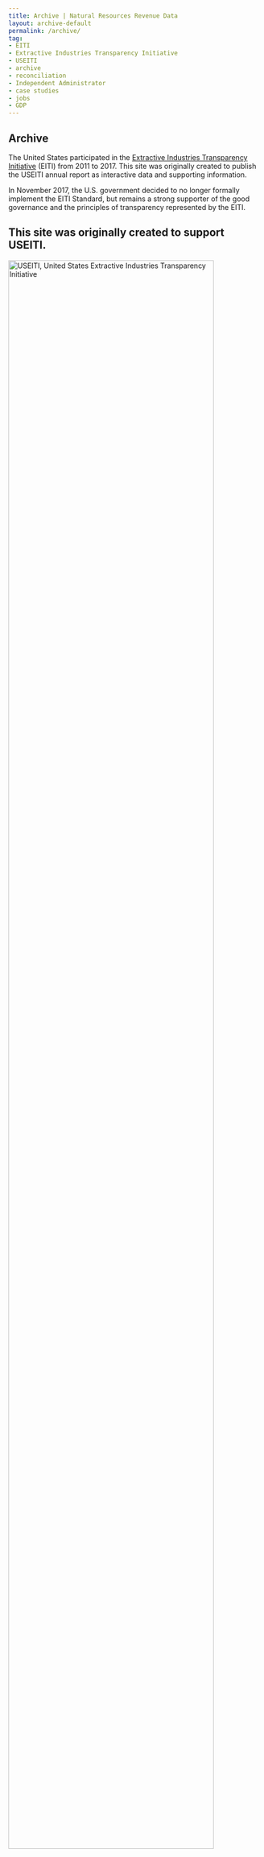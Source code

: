 ```yaml
---
title: Archive | Natural Resources Revenue Data
layout: archive-default
permalink: /archive/
tag:
- EITI
- Extractive Industries Transparency Initiative
- USEITI
- archive
- reconciliation
- Independent Administrator
- case studies
- jobs
- GDP
---
```


<section class="slab-delta">
  <div class="container-page-wrapper landing-section_top ribbon ribbon-column">
    <div class="container-left-8 ribbon-hero ribbon-hero-column">
      <h1 id="archive-title">Archive</h1>
      <p class="ribbon-hero-description">The United States participated in the <a href="https://eiti.org/">Extractive Industries Transparency Initiative</a> (EITI) from 2011 to 2017. This site was originally created to publish the USEITI annual report as interactive data and supporting information.</p>
      <p class="ribbon-hero-description">In November 2017, the U.S. government decided to no longer formally implement the EITI Standard, but remains a strong supporter of the good governance and the principles of transparency represented by the EITI.</p>
    </div>
    <div class="container-right-4 ribbon-card-column ribbon-card">
      <div class="ribbon-card-top ribbon-card-top-text">
        <h2 class="ribbon-card-top-text-header">This site was originally created to support USEITI.</h2>
        <a href="https://eiti.org/"><img src="../public/img/logo-USEITI-color.svg" style="width: 90%;" alt="USEITI, United States Extractive Industries Transparency Initiative" /></a>
      </div>
      <div class="ribbon-card-bottom">
      <icon-archive></icon-archive>
        <p class="para-md">We no longer update or maintain the content in this archive.</p>
      </div>
    </div>
  </div>
</section>

<div class="container-page-wrapper">
  <main class="container-page-wrapper" id="main-content">
   <div class="container-left-8 container-shift-reverse-1"> 
    <section class="container-padded-top">
      <h2 id="history">History</h2>
      <p>The U.S. announced its intention to join the <a href="https://eiti.org/">Extractive Industries Transparency Initiative (EITI)</a> in 2011 as part of its <a href="https://www.opengovpartnership.org/">Open Government Partnership National Action Plans</a>. EITI is a voluntary, international standard that promotes open and accountable management of natural resources.</p>
      <p>The USEITI Annual Reports for 2015 and 2016 were published on this site as <a href="/explore/">interactive data</a>, along with <a href="/archive/report">Executive Summaries</a>. Participation in the EITI helped the U.S. initiate a comprehensive open data effort around natural resource production and revenue generation on public lands.</p>
      <p>In November 2017, the U.S. decided to no longer formally implement the <glossary-term>EITI Standard</glossary-term>.</p>
      <p>DOI is fully committed to institutionalizing the EITI principles of transparency and accountability, supported by the robust <a href="/archive/audits-and-assurances/">controls and assurances</a> already in place in the U.S. This site is now a DOI resource for extractive industry data. We will continue to disclose revenue payments received for extractive operations on federal land, offer production data, report annual disbursements, and improve reporting by including additional states and tribes.</p>
      <h3 id="timeline" class="h4">Timeline</h3>
        <ul class="list-bullet">
          <li><strong>December 2017:</strong> The Natural Resources Revenue Data Annual Report was published as an <a href="/archive/report/#executive-summary-2017">Executive Summary</a> and interactive data was updated throughout this website.</li>
          <li><strong>November 2017:</strong> The U.S. withdrew as an EITI Implementing Country.</li>
          <li><strong>November 2016:</strong> USEITI Annual Report was published as an <a href="/archive/report/#executive-summary-2016">Executive Summary</a> and interactive data.</li>
          <li><strong>December 2015:</strong> USEITI Annual Report was published as an <a href="/archive/report/#executive-summary-2015">Executive Summary</a> and interactive data (available throughout this site).</li>
          <li><strong>Summer of 2014:</strong> DOI selected Deloitte & Touche LLP as the <glossary-term termKey="Independent Administrator (IA)">Independent Administrator</glossary-term> for USEITI.</li>
          <li><strong>March 2014:</strong> The EITI International Board accepted the U.S. as a candidate country.</li>
          <li><strong>December 2013:</strong> The U.S. submitted an application to participate to the EITI International Board, which was developed by the MSG after engaging with stakeholders across the country.</li>
          <li><strong>December 2012:</strong> The Secretary of the Interior formed a multi-stakeholder group (MSG), which included representatives from government, industry, and <glossary-term>civil society</glossary-term>.</li>
        </ul>
    </section>
  <!-- Archive sections start here -->
    <article class="container landing-wrapper">
      <section class="container">
        <h2 id="executive-summaries" class="h2-bar">Executive summaries</h2>
        <div class="container landing-section">
          <div>
            <h3 class="h3 landing-heading"><a href="/archive/report/">Executive summaries</a></h3>
            <p>These reports outline progress made by the Department of the Interior and the Office of Natural Resources Revenue (ONRR) to enact the Extractive Industries Transparency Initiative (EITI). Reports are available for the years 2015, 2016, and 2017.</p>
            <p><a href="/archive/report/">Review the executive summaries</a></p>
          </div>
        </div>
      </section>
      <section class="container">
        <h2 id="resources" alt="Natural resources" class="h2-bar">About natural resources</h2>
        <div class="container landing-section">
          <div>
            <h3 class="h3 landing-heading"><custom-link to="/archive/fossil-fuels">Fossil fuels</custom-link></h3>
            <p>Fossil fuels are our main source of electricity, and the primary fuel for powering motor vehicles and heating homes.</p>
            <p><custom-link to="/archive/fossil-fuels">Learn about oil, gas, and coal</custom-link></p>
          </div>
          <div>
            <h3 class="h3 landing-heading"><custom-link to="/archive/nonenergy-minerals">Nonenergy minerals</custom-link></h3>
            <p>Nonenergy minerals include base and precious metals, industrial metals, and gemstones, among others.</p>
            <p><custom-link to="/archive/nonenergy-minerals">Learn about nonenergy minerals</custom-link></p>
          </div>
          <div>
            <h3 class="h3 landing-heading"><custom-link to="/archive/renewables">Renewables</custom-link></h3>
            <p>Renewable energy comes from sources that are not depleted when used. These resources include geothermal, solar, wind, water, and biomass.</p>
            <p><custom-link to="/archive/renewables">Learn about renewable energy</custom-link></p>
          </div>
        </div>
      </section>
      <section class="container">
        <h2 id="audits-reconciliation" class="h2-bar">Audits and reconciliation</h2>
        <div class="container landing-section">
          <div>
            <h3 class="h3 landing-heading"><a href="/downloads/archive/USEITI_budget-audit-factsheet_2017-08-09.pdf">Budget audit factsheet</a></h3>
            <p>This PDF document shows how payments from companies to U.S. government agencies were tracked during USEITI.</p>
            <p><a href="/downloads/archive/USEITI_budget-audit-factsheet_2017-08-09.pdf">Review the factsheet (PDF)</a></p>
          </div>
          <div>
            <h3 class="h3 landing-heading"><a href="/archive/reconciliation/2016/">Reconciliation</a></h3>
            <p>In the context of EITI, an Independent Administrator compares company reports of payments to government records of revenue received. We have reconciliation data for 2015 and 2016.</p>
            <p><a href="/archive/reconciliation/2016/">Review reconciliation data</a></p>
          </div>
        </div>
      </section>
      <section class="container">
        <h2 id="states-and-counties" class="h2-bar">States and counties</h2>
        <div class="container landing-section">
          <div>
            <h3 class="h3 landing-heading"><a href="/archive/case-studies">Case studies</a></h3>
            <p>Twelve county case studies demonstrate the impact of extractive industries on local economies, governments, and infrastructure across the U.S.</p>
            <p><a href="/archive/case-studies/">Review the case studies</a></p>
          </div>
          <div>
            <h3 class="h3 landing-heading"><a href="/archive/state-laws-and-regulations/">State laws and regulations</a></h3>
            <p>State agencies create regulations and rules about natural resource extraction. Local government agencies also play a role.</p>
            <p><a href="/archive/state-laws-and-regulations/">Review state laws and regulations</a></p>
          </div>
        </div>
      </section>
      <!--fill in the links and details-->
      <section class="container">
        <h2 id="economic-impact" class="h2-bar">Economic impact</h2>
        <div class="container landing-section">
          <div>
            <h3 class="h3 landing-heading"><a href="https://www.bea.gov/data">Gross domestic product (GDP)</a></h3>
            <p>The Bureau of Economic Analysis publishes data about the role of extractive industries on gross domestic product.</p>
            <p><a href="https://www.bea.gov/data">Go to the Bureau of Economic Analysis →</a></p>
          </div>
          <div>
            <h3 class="h3 landing-heading"><a href="https://www.bls.gov/cew/datatoc.htm">Wage and salary jobs</a></h3>
            <p>Wage and salary data, from the Bureau of Labor Statistics, describes the number of people employed in natural resource extraction that receive wages or salaries from companies.</p>
            <p><a href="https://www.bls.gov/cew/datatoc.htm">Go to the Bureau of Labor Statistics →</a></p>
          </div>
          <div>
            <h3 class="h3 landing-heading"><a href="https://www.bea.gov/">Self-employment</a></h3>
            <p>Self-employment data, from the Bureau of Economic Analysis, describes people who work in natural resource extraction, but don't receive wages or salaries because they own their own companies.</p>
            <p><a href="https://www.bea.gov/">Go to the Bureau of Economic Analysis →</a></p>
          </div>
        </div>
      </section>
    </article>
   </div>  
    <div class="container-right-3 how-it-works-page-toc">     
      <page-toc scroll.offset='-50' exclude.class.names='h3'></page-toc>
    </div>
  </main>
</div>
